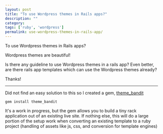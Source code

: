 ```yaml
---
layout: post
title: "To use Wordpress themes in Rails apps?"
description: ""
category:
tags: ['ruby', 'wordpress']
permalink: use-wordpress-themes-in-rails-app/
---
```


To use Wordpress themes in Rails apps?


Wordpress themes are beautiful!

Is there any guideline to use Wordpress themes in a rails app? Even better, are there rails app templates which can use the Wordpress themes already?

Thanks!


---------------------------------------
Did not find an easy solution to this so I created a gem, [theme_bandit](https://github.com/lfender6445/theme_bandit)

    gem install theme_bandit

It's a work in progress, but the gem allows you to build a tiny rack application out of an existing live site. If nothing else, this will do a large portion of the setup work when converting an existing template to a ruby project (handling of assets like js, css, and conversion for template engines)



